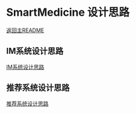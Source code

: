 **SmartMedicine 设计思路**
=============

[返回主README](./README.md)


## IM系统设计思路
[IM系统设计思路](./spring-server/IM系统设计思路.md)

## 推荐系统设计思路
[推荐系统设计思路](./python-recommend/推荐系统设计思路.md)